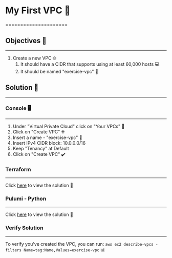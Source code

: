 # My First VPC 🌟
=====================

## Objectives 🎯
-------------

1. Create a new VPC 🌐
   1.  It should have a CIDR that supports using at least 60,000 hosts 💻
   2.  It should be named "exercise-vpc" 📝

## Solution 📝
-------------

### Console 🖥️
-------------

1. Under "Virtual Private Cloud" click on "Your VPCs" 📁
2. Click on "Create VPC" ➕
3. Insert a name - "exercise-vpc" 📝
4. Insert IPv4 CIDR block: 10.0.0.0/16
5. Keep "Tenancy" at Default
6. Click on "Create VPC" ✔️

### Terraform
-------------

Click [here](terraform/main.tf) to view the solution 📄

### Pulumi - Python
-------------------

Click [here](pulumi/__main__.py) to view the solution 📄

### Verify Solution
-------------------

To verify you've created the VPC, you can run: `aws ec2 describe-vpcs -filters Name=tag:Name,Values=exercise-vpc` 📊
